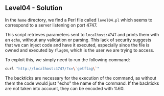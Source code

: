 ## **Level04 - Solution**

In the `home` directory, we find a Perl file called `level04.pl` which seems to correspond to a server listening on port 4747. 

This script retrieves parameters sent to `localhost:4747` and prints them with an `echo`, without any validation or parsing. This lack of security suggests that we can inject code and have it executed, especially since the file is owned and executed by `flag04`, which is the user we are trying to access.

To exploit this, we simply need to run the following command:

```bash
curl "http://localhost:4747/?x=\`getflag\`"
```

The backticks are necessary for the execution of the command, as without them the code would just "echo" the name of the command. If the backticks are not taken into account, they can be encoded with %60.
